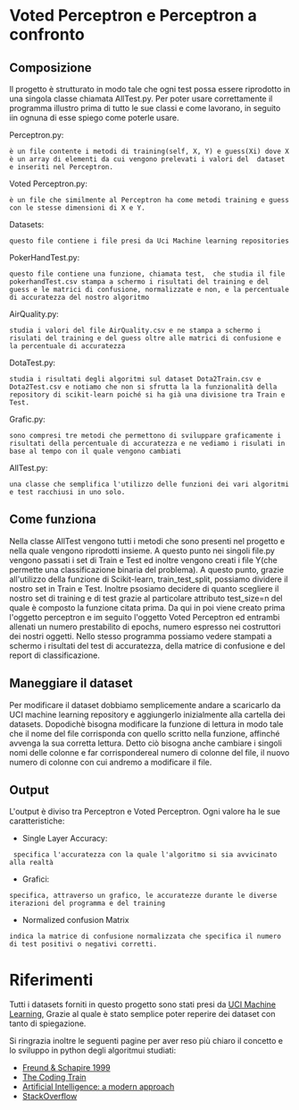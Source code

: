 # Voted Perceptron e Perceptron a confronto
## Composizione
Il progetto è strutturato in modo tale che ogni test possa essere riprodotto in una singola classe chiamata AllTest.py.
Per poter usare correttamente il programma illustro prima di tutto le sue classi e come lavorano, in seguito iin ognuna di esse spiego come poterle usare.

Perceptron.py:

```è un file contente i metodi di training(self, X, Y) e guess(Xi) dove X è un array di elementi da cui vengono prelevati i valori del  dataset e inseriti nel Perceptron.```

Voted Perceptron.py: 

```è un file che similmente al Perceptron ha come metodi training e guess con le stesse dimensioni di X e Y.```

Datasets:

```questo file contiene i file presi da Uci Machine learning repositories```

PokerHandTest.py:

```questo file contiene una funzione, chiamata test,  che studia il file pokerhandTest.csv stampa a schermo i risultati del training e del guess e le matrici di confusione, normalizzate e non, e la percentuale di accuratezza del nostro algoritmo```

AirQuality.py:

```studia i valori del file AirQuality.csv e ne stampa a schermo i risulati del training e del guess oltre alle matrici di confusione e la percentuale di accuratezza```

DotaTest.py:

```studia i risultati degli algoritmi sul dataset Dota2Train.csv e Dota2Test.csv e notiamo che non si sfrutta la la funzionalità della repository di scikit-learn poiché si ha già una divisione tra Train e Test. ```

Grafic.py:

```sono compresi tre metodi che permettono di sviluppare graficamente i risultati della percentuale di accuratezza e ne vediamo i risulati in base al tempo con il quale vengono cambiati```

AllTest.py:

```una classe che semplifica l'utilizzo delle funzioni dei vari algoritmi e test racchiusi in uno solo.```

## Come funziona

Nella classe AllTest vengono tutti i metodi che sono presenti nel progetto e nella quale vengono riprodotti insieme. A questo punto nei singoli file.py vengono passati i set di Train e Test ed inoltre vengono creati i file Y(che permette una classificazione binaria del problema). A questo punto, grazie all'utilizzo della funzione di Scikit-learn, train_test_split, possiamo dividere il nostro set in  Train e Test. Inoltre psosiamo decidere di quanto scegliere il nostro set di training e di test grazie al particolare attributo test_size=n del quale è composto la funzione citata prima.
Da qui in poi viene creato prima l'oggetto perceptron e im seguito l'oggetto Voted Perceptron ed entrambi allenati un numero prestabilito di epochs, numero espresso nei costruttori dei nostri oggetti. Nello stesso programma possiamo vedere stampati a schermo i risultati del test di accuratezza, della matrice di confusione e del report di classificazione.

## Maneggiare il dataset

Per modificare il dataset dobbiamo semplicemente andare a scaricarlo da UCI machine learning repository e aggiungerlo inizialmente alla cartella dei datasets. 
Dopodichè bisogna modificare la funzione di lettura in modo tale che il nome del file corrisponda con quello scritto nella funzione, affinché avvenga la sua corretta lettura. Detto ciò bisogna anche cambiare i singoli nomi delle colonne e far corrispondereal numero di colonne del file, il nuovo numero di colonne con cui andremo a modificare il file.

## Output

L'output è diviso tra Perceptron e Voted Perceptron. Ogni valore ha le sue caratteristiche:

* Single Layer Accuracy:

``` specifica l'accuratezza con la quale l'algoritmo si sia avvicinato alla realtà```

* Grafici:

```specifica, attraverso un grafico, le accuratezze durante le diverse iterazioni del programma e del training```

* Normalized confusion Matrix

```indica la matrice di confusione normalizzata che specifica il numero di test positivi o negativi corretti.```

# Riferimenti
Tutti i datasets forniti in questo progetto sono stati presi da [UCI Machine Learning](http://archive.ics.uci.edu/ml/index.php), Grazie al quale è stato semplice poter reperire dei dataset con tanto di spiegazione. 

Si ringrazia inoltre le seguenti pagine per aver reso più chiaro il concetto e lo sviluppo in python degli algoritmui studiati:

* [Freund & Schapire 1999](https://link.springer.com/content/pdf/10.1023/A:1007662407062.pdf)
* [The Coding Train](https://www.youtube.com/user/shiffman)
* [Artificial Intelligence: a modern approach](http://aima.cs.berkeley.edu/)
* [StackOverflow](https://stackoverflow.com/)
